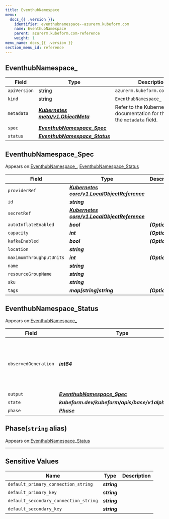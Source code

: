 ```yaml
---
title: EventhubNamespace 
menu:
  docs_{{ .version }}:
    identifier: eventhubnamespace--azurerm.kubeform.com
    name: EventhubNamespace 
    parent: azurerm.kubeform.com-reference
    weight: 1
menu_name: docs_{{ .version }}
section_menu_id: reference
---
```


## EventhubNamespace_
| Field | Type | Description |
| ------ | ----- | ----------- |
| `apiVersion` | string | `azurerm.kubeform.com/v1alpha1` |
|    `kind` | string | `EventhubNamespace_` |
| `metadata` | ***[Kubernetes meta/v1.ObjectMeta](https://kubernetes.io/docs/reference/generated/kubernetes-api/v1.13/#objectmeta-v1-meta)***|Refer to the Kubernetes API documentation for the fields of the `metadata` field.|
| `spec` | ***[EventhubNamespace_Spec](#eventhubnamespace_spec)***||
| `status` | ***[EventhubNamespace_Status](#eventhubnamespace_status)***||
## EventhubNamespace_Spec

Appears on:[EventhubNamespace_](#eventhubnamespace_), [EventhubNamespace_Status](#eventhubnamespace_status)

| Field | Type | Description |
| ------ | ----- | ----------- |
| `providerRef` | ***[Kubernetes core/v1.LocalObjectReference](https://kubernetes.io/docs/reference/generated/kubernetes-api/v1.13/#localobjectreference-v1-core)***||
| `id` | ***string***||
| `secretRef` | ***[Kubernetes core/v1.LocalObjectReference](https://kubernetes.io/docs/reference/generated/kubernetes-api/v1.13/#localobjectreference-v1-core)***||
| `autoInflateEnabled` | ***bool***| ***(Optional)*** |
| `capacity` | ***int***| ***(Optional)*** |
| `kafkaEnabled` | ***bool***| ***(Optional)*** |
| `location` | ***string***||
| `maximumThroughputUnits` | ***int***| ***(Optional)*** |
| `name` | ***string***||
| `resourceGroupName` | ***string***||
| `sku` | ***string***||
| `tags` | ***map[string]string***| ***(Optional)*** |
## EventhubNamespace_Status

Appears on:[EventhubNamespace_](#eventhubnamespace_)

| Field | Type | Description |
| ------ | ----- | ----------- |
| `observedGeneration` | ***int64***| ***(Optional)*** Resource generation, which is updated on mutation by the API Server.|
| `output` | ***[EventhubNamespace_Spec](#eventhubnamespace_spec)***| ***(Optional)*** |
| `state` | ***kubeform.dev/kubeform/apis/base/v1alpha1.State***| ***(Optional)*** |
| `phase` | ***[Phase](#phase)***| ***(Optional)*** |
## Phase(`string` alias)

Appears on:[EventhubNamespace_Status](#eventhubnamespace_status)

---
## Sensitive Values
| Name | Type | Description |
|------|------|-------------|
| `default_primary_connection_string` | ***string*** ||
| `default_primary_key` | ***string*** ||
| `default_secondary_connection_string` | ***string*** ||
| `default_secondary_key` | ***string*** ||
